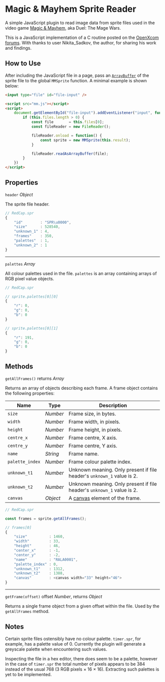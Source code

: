 # Magic & Mayhem Sprite Reader

A simple JavaScript plugin to read image data from sprite files used in the video game [Magic & Mayhem](https://en.wikipedia.org/wiki/Magic_and_Mayhem), aka Duel: The Mage Wars.

This is a JavaScript implementation of a C routine posted on the [OpenXcom forums](https://openxcom.org/forum/index.php/topic,3932.msg125396.html). With thanks to user Nikita_Sadkov, the author, for sharing his work and findings.

## How to Use
After including the JavaScript file in a page, pass an [`ArrayBuffer`](https://developer.mozilla.org/en-US/docs/Web/JavaScript/Reference/Global_Objects/ArrayBuffer) of the sprite file to the global `MMSprite` function. A minimal example is shown below:

```html
<input type="file" id="file-input" />

<script src="mm.js"></script>
<script>
    document.getElementById("file-input").addEventListener("input", function() {
        if (this.files.length > 0) {
            const file       = this.files[0];
            const fileReader = new FileReader();

            fileReader.onload = function() {
                const sprite = new MMSprite(this.result);
            }

            fileReader.readAsArrayBuffer(file);
        }
    })
</script>
```

## Properties
`header` _Object_

The sprite file header.

```js
// RedCap.spr
{
    "id"        : "SPR\u0000",
    "size"      : 528540,
    "unknown_1" : 4,
    "frames"    : 350,
    "palettes"  : 1,
    "unknown_2" : 1
}
```

---

`palettes` _Array_

All colour palettes used in the file. `palettes` is an array containing arrays of RGB pixel value objects.

```js
// RedCap.spr

// sprite.palettes[0][0]
{
    "r": 0,
    "g": 0,
    "b": 0
}

// sprite.palettes[0][1]
{
    "r": 191,
    "g": 0,
    "b": 0
}
```

## Methods
`getAllFrames()` returns _Array_

Returns an array of objects describing each frame. A frame object contains the following properties:

| Name            | Type     | Description
| ---             | ---      | ---
| `size`          | _Number_ | Frame size, in bytes.
| `width`         | _Number_ | Frame width, in pixels.
| `height`        | _Number_ | Frame height, in pixels.
| `centre_x`      | _Number_ | Frame centre, X axis.
| `centre_y`      | _Number_ | Frame centre, Y axis.
| `name`          | _String_ | Frame name.
| `palette_index` | _Number_ | Frame colour palette index.
| `unknown_t1`    | _Number_ | Unknown meaning. Only present if file header's `unknown_1` value is 2.
| `unknown_t2`    | _Number_ | Unknown meaning. Only present if file header's `unknown_1` value is 2.
| `canvas`        | _Object_ | A [canvas](https://developer.mozilla.org/en-US/docs/Web/API/Canvas_API) element of the frame.

```js
// RedCap.spr

const frames = sprite.getAllFrames();

// frames[0]
{
    "size"          : 1460,
    "width"         : 33,
    "height"        : 46,
    "center_x"      : -1,
    "center_y"      : -2,
    "name"          : "RALA0001",
    "palette_index" : 0,
    "unknown_t1"    : 1312,
    "unknown_t2"    : 1388,
    "canvas"        : <canvas width="33" height="46">
}
```

---

`getFrame(offset)` offset _Number_, returns _Object_

Returns a single frame object from a given offset within the file. Used by the `getAllFrames` method.

## Notes

Certain sprite files ostensibly have no colour palette. `timer.spr`, for example, has a palette value of 0. Currently the plugin will generate a greyscale palette when encountering such values.

Inspecting the file in a hex editor, there does seem to be a palette, however in the case of `timer.spr` the total number of pixels appears to be 384 instead of the usual 768 (3 RGB pixels × 16 × 16). Extracting such palettes is yet to be implemented.